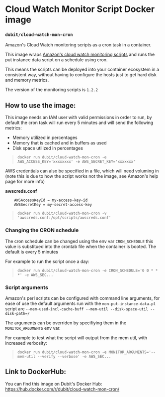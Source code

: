 # Cloud Watch Monitor Script Docker image
### `dubit/cloud-watch-mon-cron`

Amazon's Cloud Watch monitoring scripts as a cron task in a container.

This image wraps [Amazon's cloud watch monitoring scripts](https://docs.aws.amazon.com/AWSEC2/latest/UserGuide/mon-scripts.html) and runs the put instance data script on a schedule using cron.

This means the scripts can be deployed into your container ecosystem in a consistent way, without having to configure the hosts just to get hard disk and memory metrics.

The version of the monitoring scripts is `1.2.2`

## How to use the image:

This image needs an IAM user with valid permissions in order to run, by default the cron task will run every 5 minutes
and will send the following metrics:

- Memory utilized in percentages
- Memory that is cached and in buffers as used
- Disk space utilized in percentages

> `docker run dubit/cloud-watch-mon-cron -e AWS_ACCESS_KEY='xxxxxxxx' -e AWS_SECRET_KEY='xxxxxxx'`

AWS credentials can also be specified in a file, which will need voluming in (note this is due to how the script works not the image, see Amazon's help page for more info)

**awscreds.conf**

```
    AWSAccessKeyId = my-access-key-id
    AWSSecretKey = my-secret-access-key
```

> `docker run dubit/cloud-watch-mon-cron -v 'awscreds.conf:/opt/scripts/awscreds.conf'`

### Changing the CRON schedule

The cron schedule can be changed using the env var `CRON_SCHEDULE` this value is substitued into the crontab file when the container is booted. The default is every 5 minutes

For example to run the script once a day:
> `docker run dubit/cloud-watch-mon-cron -e CRON_SCHEDULE='0 0 * * *' -e AWS_SEC...`

### Script arguments

Amazon's perl scripts can be configured with command line arguments, for ease of use the default arguments run with the `mon-put-instance-data.pl` script are `--mem-used-incl-cache-buff --mem-util --disk-space-util --disk-path=/`

The arguments can be overriden by specifiying them in the `MONITOR_ARGUMENTS` env var.

For example to test what the script will output from the mem util, with increased verbosity:
> `docker run dubit/cloud-watch-mon-cron -e MONITOR_ARGUMENTS='--mem-util --verify --verbose' -e AWS_SEC...`

## Link to DockerHub:

You can find this image on Dubit's Docker Hub: <https://hub.docker.com/r/dubit/cloud-watch-mon-cron/>
